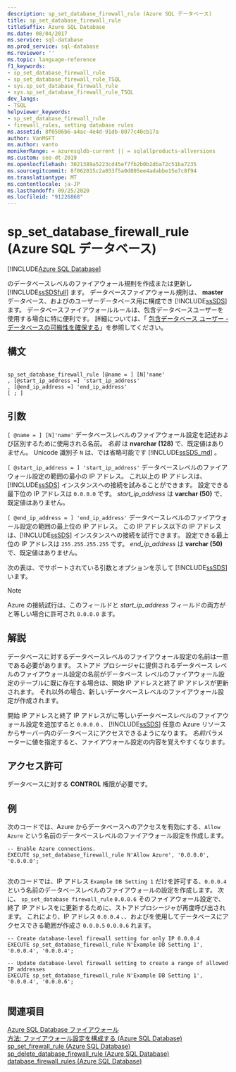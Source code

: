 ```yaml
---
description: sp_set_database_firewall_rule (Azure SQL データベース)
title: sp_set_database_firewall_rule
titleSuffix: Azure SQL Database
ms.date: 08/04/2017
ms.service: sql-database
ms.prod_service: sql-database
ms.reviewer: ''
ms.topic: language-reference
f1_keywords:
- sp_set_database_firewall_rule
- sp_set_database_firewall_rule_TSQL
- sys.sp_set_database_firewall_rule
- sys.sp_set_database_firewall_rule_TSQL
dev_langs:
- TSQL
helpviewer_keywords:
- sp_set_database_firewall_rule
- firewall_rules, setting database rules
ms.assetid: 8f0506b6-a4ac-4e4d-91db-8077c40cb17a
author: VanMSFT
ms.author: vanto
monikerRange: = azuresqldb-current || = sqlallproducts-allversions
ms.custom: seo-dt-2019
ms.openlocfilehash: 3021389a5223cd45ef7fb2b0b2dba72c51ba7235
ms.sourcegitcommit: 8f062015c2a033f5a0d805ee4adabbe15e7c8f94
ms.translationtype: MT
ms.contentlocale: ja-JP
ms.lasthandoff: 09/25/2020
ms.locfileid: "91226868"
---
```

# <a name="sp_set_database_firewall_rule-azure-sql-database"></a>sp_set_database_firewall_rule (Azure SQL データベース)
[!INCLUDE[Azure SQL Database](../../includes/applies-to-version/asdb.md)]

  のデータベースレベルのファイアウォール規則を作成または更新し [!INCLUDE[ssSDSfull](../../includes/sssdsfull-md.md)] ます。 データベースファイアウォール規則は、 **master** データベース、およびのユーザーデータベース用に構成でき [!INCLUDE[ssSDS](../../includes/sssds-md.md)] ます。 データベースファイアウォールルールは、包含データベースユーザーを使用する場合に特に便利です。 詳細については、「 [包含データベース ユーザー - データベースの可搬性を確保する](../../relational-databases/security/contained-database-users-making-your-database-portable.md)」を参照してください。  
  
## <a name="syntax"></a>構文  
  
```  
  
sp_set_database_firewall_rule [@name = ] [N]'name'  
, [@start_ip_address =] 'start_ip_address'  
, [@end_ip_address =] 'end_ip_address'
[ ; ]  
```  
  
## <a name="arguments"></a>引数  
`[ @name = ] [N]'name'` データベースレベルのファイアウォール設定を記述および区別するために使用される名前。 *名前* は **nvarchar (128)** で、既定値はありません。 Unicode 識別子 `N` は、では省略可能です [!INCLUDE[ssSDS_md](../../includes/sssds-md.md)] 。 
  
`[ @start_ip_address = ] 'start_ip_address'` データベースレベルのファイアウォール設定の範囲の最小の IP アドレス。 これ以上の IP アドレスは、[!INCLUDE[ssSDS](../../includes/sssds-md.md)] インスタンスへの接続を試みることができます。 設定できる最下位の IP アドレスは `0.0.0.0` です。 *start_ip_address* は **varchar (50)** で、既定値はありません。  
  
`[ @end_ip_address = ] 'end_ip_address'` データベースレベルのファイアウォール設定の範囲の最上位の IP アドレス。 この IP アドレス以下の IP アドレスは、[!INCLUDE[ssSDS](../../includes/sssds-md.md)] インスタンスへの接続を試行できます。 設定できる最上位の IP アドレスは `255.255.255.255` です。 *end_ip_address* は **varchar (50)** で、既定値はありません。  
  
 次の表は、でサポートされている引数とオプションを示して [!INCLUDE[ssSDS](../../includes/sssds-md.md)] います。  
  
> [!NOTE]  
>  Azure の接続試行は、このフィールドと *start_ip_address* フィールドの両方がと等しい場合に許可され `0.0.0.0` ます。  
  
## <a name="remarks"></a>解説  
 データベースに対するデータベースレベルのファイアウォール設定の名前は一意である必要があります。 ストアド プロシージャに提供されるデータベース レベルのファイアウォール設定の名前がデータベース レベルのファイアウォール設定のテーブルに既に存在する場合は、開始 IP アドレスと終了 IP アドレスが更新されます。 それ以外の場合、新しいデータベースレベルのファイアウォール設定が作成されます。  
  
 開始 IP アドレスと終了 IP アドレスがに等しいデータベースレベルのファイアウォール設定を追加すると `0.0.0.0` 、 [!INCLUDE[ssSDS](../../includes/sssds-md.md)] 任意の Azure リソースからサーバー内のデータベースにアクセスできるようになります。 *名前*パラメーターに値を指定すると、ファイアウォール設定の内容を覚えやすくなります。  
  
## <a name="permissions"></a>アクセス許可  
 データベースに対する **CONTROL** 権限が必要です。  
  
## <a name="examples"></a>例  
 次のコードでは、Azure からデータベースへのアクセスを有効にする、`Allow Azure` という名前のデータベースレベルのファイアウォール設定を作成します。  
  
```  
-- Enable Azure connections.  
EXECUTE sp_set_database_firewall_rule N'Allow Azure', '0.0.0.0', '0.0.0.0';  
  
```  
  
 次のコードでは、IP アドレス `Example DB Setting 1` だけを許可する、`0.0.0.4` という名前のデータベースレベルのファイアウォールの設定を作成します。 次に、 `sp_set_database firewall_rule` `0.0.0.6` そのファイアウォール設定で、終了 IP アドレスをに更新するために、ストアドプロシージャが再度呼び出されます。 これにより、IP アドレス `0.0.0.4` 、、およびを使用してデータベースにアクセスできる範囲が作成さ `0.0.0.5` `0.0.0.6` れます。
  
```  
-- Create database-level firewall setting for only IP 0.0.0.4  
EXECUTE sp_set_database_firewall_rule N'Example DB Setting 1', '0.0.0.4', '0.0.0.4';  
  
-- Update database-level firewall setting to create a range of allowed IP addresses
EXECUTE sp_set_database_firewall_rule N'Example DB Setting 1', '0.0.0.4', '0.0.0.6';  
  
```  
  
## <a name="see-also"></a>関連項目  
 [Azure SQL Database ファイアウォール](https://azure.microsoft.com/documentation/articles/sql-database-firewall-configure/)   
 [方法: ファイアウォール設定を構成する (Azure SQL Database)](https://azure.microsoft.com/documentation/articles/sql-database-configure-firewall-settings/)   
 [sp_set_firewall_rule &#40;Azure SQL Database&#41;](../../relational-databases/system-stored-procedures/sp-set-firewall-rule-azure-sql-database.md)   
 [sp_delete_database_firewall_rule &#40;Azure SQL Database&#41;](../../relational-databases/system-stored-procedures/sp-delete-database-firewall-rule-azure-sql-database.md)   
 [database_firewall_rules &#40;Azure SQL Database&#41;](../../relational-databases/system-catalog-views/sys-database-firewall-rules-azure-sql-database.md)  
  
  

